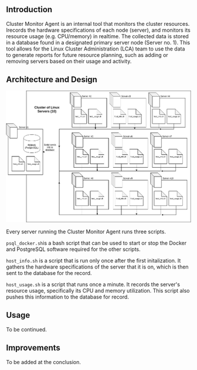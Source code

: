 ## Introduction

Cluster Monitor Agent is an internal tool that monitors the cluster resources. Irecords the hardware specifications of each node (server), and monitors its resource usage (e.g. CPU/memory) in realtime. The collected data is stored in a database found in a designated primary server node (Server no. 1). This tool allows for the Linux Cluster Administration (LCA) team to use the data to generate reports for future resource planning, such as adding or removing servers based on their usage and activity.

## Architecture and Design
![Generalized architecture for the Cluster Monitor Agent](architecture.png)

Every server running the Cluster Monitor Agent runs three scripts. 

`psql_docker.sh`is a bash script that can be used to start or stop the Docker and PostgreSQL software required for the other scripts.

`host_info.sh` is a script that is run only once after the first initalization. It gathers the hardware specifications of the server that it is on, which is then sent to the database for the record.

`host_usage.sh` is a script that runs once a minute. It records the server's resource usage, specifically its CPU and memory utilization. This script also pushes this information to the database for record.

## Usage 

To be continued.

## Improvements

To be added at the conclusion.
